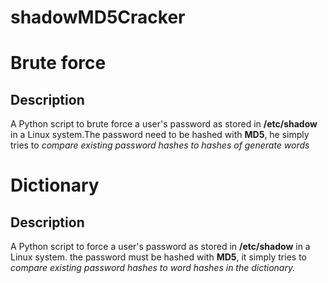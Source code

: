 # shadowMD5Cracker

# Brute force

## Description

A  Python script to brute force a user's password as stored in **/etc/shadow** in a Linux system.The password need to be hashed with **MD5**, he simply tries to *compare existing password hashes to hashes of generate words*


# Dictionary

## Description

A Python script to force a user's password as stored in **/etc/shadow** in a Linux system. the password must be hashed with **MD5**, it simply tries to *compare existing password hashes to word hashes in the dictionary.*

